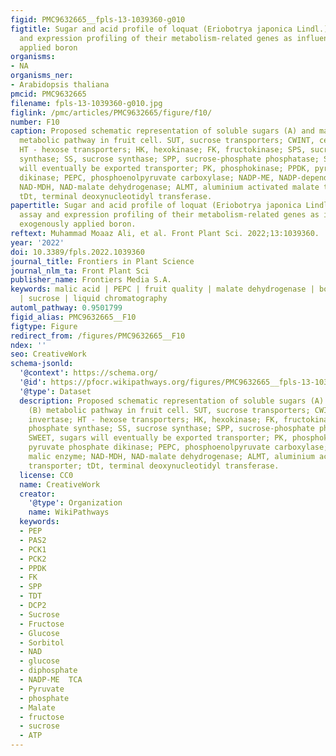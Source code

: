 ```yaml
---
figid: PMC9632665__fpls-13-1039360-g010
figtitle: Sugar and acid profile of loquat (Eriobotrya japonica Lindl.), enzymes assay
  and expression profiling of their metabolism-related genes as influenced by exogenously
  applied boron
organisms:
- NA
organisms_ner:
- Arabidopsis thaliana
pmcid: PMC9632665
filename: fpls-13-1039360-g010.jpg
figlink: /pmc/articles/PMC9632665/figure/f10/
number: F10
caption: Proposed schematic representation of soluble sugars (A) and malic acid (B)
  metabolic pathway in fruit cell. SUT, sucrose transporters; CWINT, cell wall invertase;
  HT - hexose transporters; HK, hexokinase; FK, fructokinase; SPS, sucrose phosphate
  synthase; SS, sucrose synthase; SPP, sucrose-phosphate phosphatase; SWEET, sugars
  will eventually be exported transporter; PK, phosphokinase; PPDK, pyruvate phosphate
  dikinase; PEPC, phosphoenolpyruvate carboxylase; NADP-ME, NADP-dependent malic enzyme;
  NAD-MDH, NAD-malate dehydrogenase; ALMT, aluminium activated malate transporter;
  tDt, terminal deoxynucleotidyl transferase.
papertitle: Sugar and acid profile of loquat (Eriobotrya japonica Lindl.), enzymes
  assay and expression profiling of their metabolism-related genes as influenced by
  exogenously applied boron.
reftext: Muhammad Moaaz Ali, et al. Front Plant Sci. 2022;13:1039360.
year: '2022'
doi: 10.3389/fpls.2022.1039360
journal_title: Frontiers in Plant Science
journal_nlm_ta: Front Plant Sci
publisher_name: Frontiers Media S.A.
keywords: malic acid | PEPC | fruit quality | malate dehydrogenase | borax | fructokinase
  | sucrose | liquid chromatography
automl_pathway: 0.9501799
figid_alias: PMC9632665__F10
figtype: Figure
redirect_from: /figures/PMC9632665__F10
ndex: ''
seo: CreativeWork
schema-jsonld:
  '@context': https://schema.org/
  '@id': https://pfocr.wikipathways.org/figures/PMC9632665__fpls-13-1039360-g010.html
  '@type': Dataset
  description: Proposed schematic representation of soluble sugars (A) and malic acid
    (B) metabolic pathway in fruit cell. SUT, sucrose transporters; CWINT, cell wall
    invertase; HT - hexose transporters; HK, hexokinase; FK, fructokinase; SPS, sucrose
    phosphate synthase; SS, sucrose synthase; SPP, sucrose-phosphate phosphatase;
    SWEET, sugars will eventually be exported transporter; PK, phosphokinase; PPDK,
    pyruvate phosphate dikinase; PEPC, phosphoenolpyruvate carboxylase; NADP-ME, NADP-dependent
    malic enzyme; NAD-MDH, NAD-malate dehydrogenase; ALMT, aluminium activated malate
    transporter; tDt, terminal deoxynucleotidyl transferase.
  license: CC0
  name: CreativeWork
  creator:
    '@type': Organization
    name: WikiPathways
  keywords:
  - PEP
  - PAS2
  - PCK1
  - PCK2
  - PPDK
  - FK
  - SPP
  - TDT
  - DCP2
  - Sucrose
  - Fructose
  - Glucose
  - Sorbitol
  - NAD
  - glucose
  - diphosphate
  - NADP-ME  TCA
  - Pyruvate
  - phosphate
  - Malate
  - fructose
  - sucrose
  - ATP
---
```

